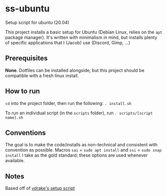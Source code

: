 # ss-ubuntu
Setup script for ubuntu (20.04)

This project installs a basic setup for Ubuntu (Debian Linux, relies on the `apt` package manager). It's written with minimalism in mind, but installs plenty of specific applications that I (Jacob) use (Discord, Gimp, ...)

## Prerequisites
**None**. Dotfiles can be installed alongside, but this project should be compatible with a fresh linux install.

## How to run
`cd` into the project folder, then run the following: `. install.sh`

To run an individual script (in the `scripts` folder), run `. scripts/[script name].sh`

## Conventions
The goal is to make the code/installs as non-technical and consistent with convention as possible. Macros `sai` = `sudo apt install` and `ssi` = `sudo snap install` I take as the gold standard; these options are used whenever available.

## Notes
Based off of [vdrake's setup script](https://github.com/victoriadrake/dotfiles/tree/ubuntu-20.04/scripts)
